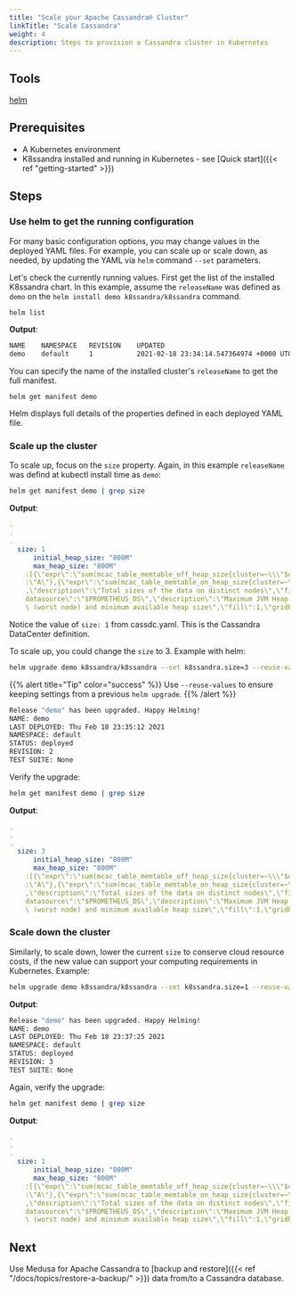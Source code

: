 ```yaml
---
title: "Scale your Apache Cassandra® Cluster"
linkTitle: "Scale Cassandra"
weight: 4
description: Steps to provision a Cassandra cluster in Kubernetes
---
```


## Tools

[helm](https://helm.sh/docs/intro/install/)

## Prerequisites

* A Kubernetes environment
* K8ssandra installed and running in Kubernetes - see [Quick start]({{< ref "getting-started" >}})

## Steps

### Use helm to get the running configuration

For many basic configuration options, you may change values in the deployed YAML files. For example, you can scale up or scale down, as needed, by updating the YAML via `helm` command `--set` parameters.

Let's check the currently running values. First get the list of the installed K8ssandra chart. In this example, assume the `releaseName` was defined as `demo` on the `helm install demo k8ssandra/k8ssandra` command.

```bash
helm list
```

**Output**:

```bash
NAME	NAMESPACE	REVISION	UPDATED                                	STATUS  	CHART           	APP VERSION
demo	default  	1       	2021-02-18 23:34:14.547364974 +0000 UTC	deployed	k8ssandra-0.51.0	3.11.10     
```

You can specify the name of the installed cluster's `releaseName` to get the full manifest. 

`helm get manifest demo`

Helm displays full details of the properties defined in each deployed YAML file. 

### Scale up the cluster

To scale up, focus on the `size` property. Again, in this example `releaseName` was defind at kubectl install time as `demo`:

```bash
helm get manifest demo | grep size
```

**Output**:

```yaml
.
.
.
  size: 1
      initial_heap_size: "800M"
      max_heap_size: "800M"
    :[{\"expr\":\"sum(mcac_table_memtable_off_heap_size{cluster=~\\\"$cluster\\\"\
    :\"A\"},{\"expr\":\"sum(mcac_table_memtable_on_heap_size{cluster=~\\\"$cluster\\\
    ,\"description\":\"Total sizes of the data on distinct nodes\",\"fill\":0,\"gridPos\"\
    datasource\":\"$PROMETHEUS_DS\",\"description\":\"Maximum JVM Heap Memory size\
    \ (worst node) and minimum available heap size\",\"fill\":1,\"gridPos\":{},\"\
```

Notice the value of `size: 1` from cassdc.yaml. This is the Cassandra DataCenter definition. 

To scale up, you could change the `size` to 3. Example with helm:

```bash
helm upgrade demo k8ssandra/k8ssandra --set k8ssandra.size=3 --reuse-values
```

{{% alert title="Tip" color="success" %}}
Use `--reuse-values` to ensure keeping settings from a previous `helm upgrade`.
{{% /alert %}}

```bash
Release "demo" has been upgraded. Happy Helming!
NAME: demo
LAST DEPLOYED: Thu Feb 18 23:35:12 2021
NAMESPACE: default
STATUS: deployed
REVISION: 2
TEST SUITE: None
```

Verify the upgrade:

```bash
helm get manifest demo | grep size
```

**Output**:

```yaml
.
.
.
  size: 3
      initial_heap_size: "800M"
      max_heap_size: "800M"
    :[{\"expr\":\"sum(mcac_table_memtable_off_heap_size{cluster=~\\\"$cluster\\\"\
    :\"A\"},{\"expr\":\"sum(mcac_table_memtable_on_heap_size{cluster=~\\\"$cluster\\\
    ,\"description\":\"Total sizes of the data on distinct nodes\",\"fill\":0,\"gridPos\"\
    datasource\":\"$PROMETHEUS_DS\",\"description\":\"Maximum JVM Heap Memory size\
    \ (worst node) and minimum available heap size\",\"fill\":1,\"gridPos\":{},\"\
```

### Scale down the cluster

Similarly, to scale down, lower the current `size` to conserve cloud resource costs, if the new value can support your computing requirements in Kubernetes. Example:

```bash
helm upgrade demo k8ssandra/k8ssandra --set k8ssandra.size=1 --reuse-values
```

**Output**:

```bash
Release "demo" has been upgraded. Happy Helming!
NAME: demo
LAST DEPLOYED: Thu Feb 18 23:37:25 2021
NAMESPACE: default
STATUS: deployed
REVISION: 3
TEST SUITE: None
```

Again, verify the upgrade:

```bash
helm get manifest demo | grep size
```

**Output**:

```yaml
.
.
.
  size: 1
      initial_heap_size: "800M"
      max_heap_size: "800M"
    :[{\"expr\":\"sum(mcac_table_memtable_off_heap_size{cluster=~\\\"$cluster\\\"\
    :\"A\"},{\"expr\":\"sum(mcac_table_memtable_on_heap_size{cluster=~\\\"$cluster\\\
    ,\"description\":\"Total sizes of the data on distinct nodes\",\"fill\":0,\"gridPos\"\
    datasource\":\"$PROMETHEUS_DS\",\"description\":\"Maximum JVM Heap Memory size\
    \ (worst node) and minimum available heap size\",\"fill\":1,\"gridPos\":{},\"\
```

## Next

Use Medusa for Apache Cassandra to [backup and restore]({{< ref "/docs/topics/restore-a-backup/" >}}) data from/to a Cassandra database.
